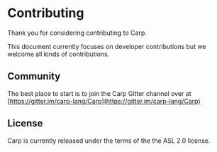 Contributing
============

Thank you for considering contributing to Carp.

This document currently focuses on developer contributions but we welcome all kinds of contributions.


Community
---------
The best place to start is to join the Carp Gitter channel over at
[https://gitter.im/carp-lang/Carp](https://gitter.im/carp-lang/Carp)


License
-------
Carp is currently released under the terms of the the ASL 2.0 license.
